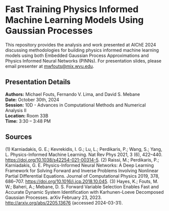# Fast Training Physics Informed Machine Learning Models Using Gaussian Processes

This repository provides the analysis and work presented at AIChE 2024 discussing methodologies for building physics informed machine learning models using both Embedded Gaussian Process Approximations and Physics Informed Neural Networks (PINNs).  For presentation slides, please email presenter at mwfouts@mix.wvu.edu.

## Presentation Details

**Authors:** Michael Fouts, Fernando V. Lima, and David S. Mebane  
**Date:** October 30th, 2024  
**Session:** 10D - Advances in Computational Methods and Numerical Analysis II  
**Location:** Room 33B  
**Time:** 3:30 – 3:48 PM 

## Sources
(1)	Karniadakis, G. E.; Kevrekidis, I. G.; Lu, L.; Perdikaris, P.; Wang, S.; Yang, L. Physics-Informed Machine Learning. Nat Rev Phys 2021, 3 (6), 422–440. https://doi.org/10.1038/s42254-021-00314-5.
(2)	Raissi, M.; Perdikaris, P.; Karniadakis, G. E. Physics-Informed Neural Networks: A Deep Learning Framework for Solving Forward and Inverse Problems Involving Nonlinear Partial Differential Equations. Journal of Computational Physics 2019, 378, 686–707. https://doi.org/10.1016/j.jcp.2018.10.045.
(3) Hayes, K.; Fouts, M. W.; Baheri, A.; Mebane, D. S. Forward Variable Selection Enables Fast and Accurate Dynamic System Identification with Karhunen-Loeve Decomposed Gaussian Processes. arXiv February 23, 2023. http://arxiv.org/abs/2205.13676 (accessed 2024-03-31).